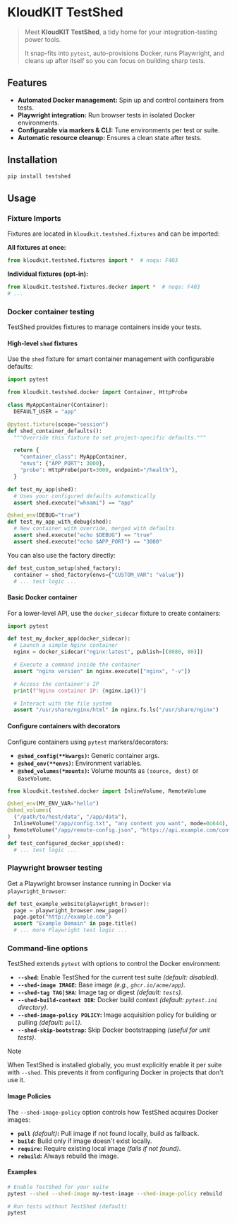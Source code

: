 # KloudKIT TestShed

> Meet **KloudKIT TestShed**, a tidy home for your integration-testing power tools.
>
> It snap-fits into `pytest`, auto-provisions Docker, runs Playwright, and cleans up after itself
> so you can focus on building sharp tests.

## Features

- **Automated Docker management:** Spin up and control containers from tests.
- **Playwright integration:** Run browser tests in isolated Docker environments.
- **Configurable via markers & CLI:** Tune environments per test or suite.
- **Automatic resource cleanup:** Ensures a clean state after tests.

## Installation

```sh
pip install testshed
```

## Usage

### Fixture Imports

Fixtures are located in `kloudkit.testshed.fixtures` and can be imported:

**All fixtures at once:**

```python
from kloudkit.testshed.fixtures import *  # noqa: F403
```

**Individual fixtures (opt-in):**

```python
from kloudkit.testshed.fixtures.docker import *  # noqa: F403
# ...
```

### Docker container testing

TestShed provides fixtures to manage containers inside your tests.

#### High-level `shed` fixtures

Use the `shed` fixture for smart container management with configurable defaults:

```python
import pytest

from kloudkit.testshed.docker import Container, HttpProbe

class MyAppContainer(Container):
  DEFAULT_USER = "app"

@pytest.fixture(scope="session")
def shed_container_defaults():
  """Override this fixture to set project-specific defaults."""

  return {
    "container_class": MyAppContainer,
    "envs": {"APP_PORT": 3000},
    "probe": HttpProbe(port=3000, endpoint="/health"),
  }

def test_my_app(shed):
  # Uses your configured defaults automatically
  assert shed.execute("whoami") == "app"

@shed_env(DEBUG="true")
def test_my_app_with_debug(shed):
  # New container with override, merged with defaults
  assert shed.execute("echo $DEBUG") == "true"
  assert shed.execute("echo $APP_PORT") == "3000"
```

You can also use the factory directly:

```python
def test_custom_setup(shed_factory):
  container = shed_factory(envs={"CUSTOM_VAR": "value"})
  # ... test logic ...
```

#### Basic Docker container

For a lower-level API, use the `docker_sidecar` fixture to create containers:

```python
import pytest

def test_my_docker_app(docker_sidecar):
  # Launch a simple Nginx container
  nginx = docker_sidecar("nginx:latest", publish=[(8080, 80)])

  # Execute a command inside the container
  assert "nginx version" in nginx.execute(["nginx", "-v"])

  # Access the container's IP
  print(f"Nginx container IP: {nginx.ip()}")

  # Interact with the file system
  assert "/usr/share/nginx/html" in nginx.fs.ls("/usr/share/nginx")
```

#### Configure containers with decorators

Configure containers using `pytest` markers/decorators:

- **`@shed_config(**kwargs)`:** Generic container args.
- **`@shed_env(**envs)`:** Environment variables.
- **`@shed_volumes(*mounts)`:** Volume mounts as `(source, dest)` or `BaseVolume`.

```python
from kloudkit.testshed.docker import InlineVolume, RemoteVolume

@shed_env(MY_ENV_VAR="hello")
@shed_volumes(
  ("/path/to/host/data", "/app/data"),
  InlineVolume("/app/config.txt", "any content you want", mode=0o644),
  RemoteVolume("/app/remote-config.json", "https://api.example.com/config.json", mode=0o644),
)
def test_configured_docker_app(shed):
  # ... test logic ...
```

### Playwright browser testing

Get a Playwright browser instance running in Docker via `playwright_browser`:

```python
def test_example_website(playwright_browser):
  page = playwright_browser.new_page()
  page.goto("http://example.com")
  assert "Example Domain" in page.title()
  # ... more Playwright test logic ...
```

### Command-line options

TestShed extends `pytest` with options to control the Docker environment:

- **`--shed`:** Enable TestShed for the current test suite *(default: disabled)*.
- **`--shed-image IMAGE`:** Base image *(e.g., `ghcr.io/acme/app`)*.
- **`--shed-tag TAG|SHA`:** Image tag or digest *(default: `tests`)*.
- **`--shed-build-context DIR`:** Docker build context *(default: `pytest.ini` directory)*.
- **`--shed-image-policy POLICY`:** Image acquisition policy for building or pulling *(default: `pull`)*.
- **`--shed-skip-bootstrap`:** Skip Docker bootstrapping *(useful for unit tests)*.

> [!NOTE]
> When TestShed is installed globally, you must explicitly enable it per suite with
> `--shed`.
> This prevents it from configuring Docker in projects that don't use it.

#### Image Policies

The `--shed-image-policy` option controls how TestShed acquires Docker images:

- **`pull`** *(default)***:** Pull image if not found locally, build as fallback.
- **`build`:** Build only if image doesn't exist locally.
- **`require`:** Require existing local image *(fails if not found)*.
- **`rebuild`:** Always rebuild the image.

#### Examples

```bash
# Enable TestShed for your suite
pytest --shed --shed-image my-test-image --shed-image-policy rebuild

# Run tests without TestShed (default)
pytest
```
